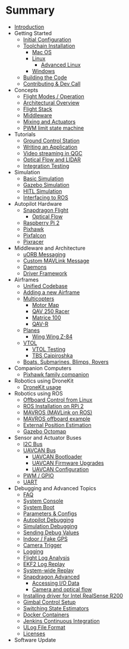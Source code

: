# Summary

* [Introduction](README.md)
* Getting Started
   * [Initial Configuration](starting-initial-config.md)
   * [Toolchain Installation](starting-installing.md)
       * [Mac OS](starting-installing-mac.md)
       * [Linux](starting-installing-linux.md)
           * [Advanced Linux](starting-installing-linux-boutique.md)
       * [Windows](starting-installing-windows.md)
   * [Building the Code](starting-building.md)
   * [Contributing & Dev Call](starting-contributing.md)
* Concepts
   * [Flight Modes / Operation](concept-flight-modes.md)
   * [Architectural Overview](concept-architecture.md)
   * [Flight Stack](concept-flight-stack.md)
   * [Middleware](concept-middleware.md)
   * [Mixing and Actuators](concept-mixing.md)
   * [PWM limit state machine](concept-pwm_limit.md)
* Tutorials
   * [Ground Control Station](qgroundcontrol-intro.md)
   * [Writing an Application](tutorial-hello-sky.md)
   * [Video streaming in QGC](advanced-videostreaming-qgc.md)
   * [Optical Flow and LIDAR](flow_lidar_setup.md)
   * [Integration Testing](tutorial-integration-testing.md)
* Simulation
   * [Basic Simulation](simulation-sitl.md)
   * [Gazebo Simulation](simulation-gazebo.md)
   * [HITL Simulation](simulation-hitl.md)
   * [Interfacing to ROS](simulation-ros-interface.md)
* Autopilot Hardware
   * [Snapdragon Flight](hardware-snapdragon.md)
       * [Optical Flow](optical_flow.md)
   * [Raspberry Pi 2](hardware-pi2.md)
   * [Pixhawk](hardware-pixhawk.md)
   * [Pixfalcon](hardware-pixfalcon.md)
   * [Pixracer](hardware-pixracer.md)
* Middleware and Architecture
   * [uORB Messaging](advanced-uorb.md)
   * [Custom MAVLink Message](custom-mavlink-message.md)
   * [Daemons](architecture-daemon.md)
   * [Driver Framework](advanced-drivers.md)
* Airframes
   * [Unified Codebase](airframes-architecture.md)
   * [Adding a new Airframe](airframes-adding-a-new-frame.md)
   * [Multicopters](airframes-multicopter.md)
       * [Motor Map](airframes-motor-map.md)
       * [QAV 250 Racer](airframes-multicopter-qav250.md)
       * [Matrice 100](airframes-multicopter-matrice100.md)
       * [QAV-R](qav-r.md)
   * [Planes](airframes-plane.md)
       * [Wing Wing Z-84](airframes-plane-wing-z-84.md)
   * [VTOL](airframes-vtol.md)
       * [VTOL Testing](airframes-vtol-testing.md)
       * [TBS Caipiroshka](airframes-vtol-caipiroshka.md)
   * [Boats, Submarines, Blimps, Rovers](airframes-experimental.md)
* Companion Computers
   * [Pixhawk family companion](pixhawk-companion-computer.md)
* Robotics using DroneKit
   * [DroneKit usage](dronekit-example.md)
* Robotics using ROS
   * [Offboard Control from Linux](offboard-control.md)
   * [ROS Installation on RPi 2](ros-raspberrypi-installation.md)
   * [MAVROS (MAVLink on ROS)](ros-mavros-installation.md)
   * [MAVROS offboard example](ros-mavros-offboard.md)
   * [External Position Estimation](external-position.md)
   * [Gazebo Octomap](simulation-gazebo-octomap.md)
* Sensor and Actuator Buses
   * [I2C Bus](i2c-intro.md)
   * [UAVCAN Bus](uavcan-intro.md)
       * [UAVCAN Bootloader](uavcan-bootloader-installation.md)
       * [UAVCAN Firmware Upgrades](uavcan-node-firmware.md)
       * [UAVCAN Configuration](uavcan-node-enumeration.md)
   * [PWM / GPIO](pwm-gpio-intro.md)
   * [UART](uart-intro.md)
* Debugging and Advanced Topics
   * [FAQ](advanced-faq.md)
   * [System Console](advanced-system-console.md)
   * [System Boot](advanced-system-startup.md)
   * [Parameters & Configs](advanced-configurations.md)
   * [Autopilot Debugging](advanced-gdb-debugging.md)
   * [Simulation Debugging](simulation-debugging.md)
   * [Sending Debug Values](advanced-debug-values.md)
   * [Indoor / Fake GPS](advanced-fake-gps.md)
   * [Camera Trigger](advanced-camera-trigger.md)
   * [Logging](advanced-logging.md)
   * [Flight Log Analysis](flight_log_analysis.md)
   * [EKF2 Log Replay](ekf2_log_replay.md)
   * [System-wide Replay](advanced-replay.md)
   * [Snapdragon Advanced](advanced-snapdragon.md)
       * [Accessing I/O Data](advanced-accessing-io-data.md)
       * [Camera and optical flow](advanced-snapdragon_camera.md)
   * [Installing driver for Intel RealSense R200](advanced-realsense_intel.md)
   * [Gimbal Control Setup](advanced-gimbal-control.md)
   * [Switching State Estimators](advanced-switching_state_estimators.md)
   * [Docker Containers](advanced-docker.md)
   * [Jenkins Continuous Integration](advanced-jenkins-ci.md)
   * [ULog File Format](advanced-ulog-file-format.md)
   * [Licenses](advanced-licenses.md)
* Software Update

